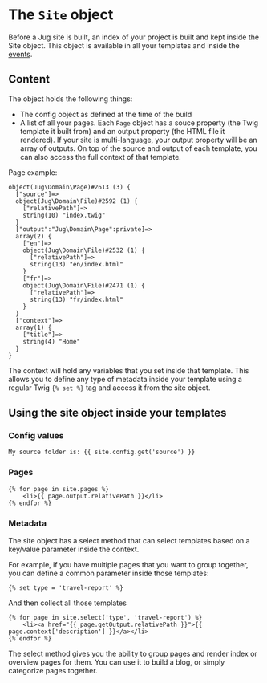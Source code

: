 # The `Site` object

Before a Jug site is built, an index of your project is built and kept inside the Site object. This object is available in all your templates and inside the [events](events.md).

## Content

The object holds the following things:
* The config object as defined at the time of the build
* A list of all your pages. Each `Page` object has a souce property (the Twig template it built from) and an output property (the HTML file it rendered). If your site is multi-language, your output property will be an array of outputs. On top of the source and output of each template, you can also access the full context of that template.

Page example:
```
object(Jug\Domain\Page)#2613 (3) {
  ["source"]=>
  object(Jug\Domain\File)#2592 (1) {
    ["relativePath"]=>
    string(10) "index.twig"
  }
  ["output":"Jug\Domain\Page":private]=>
  array(2) {
    ["en"]=>
    object(Jug\Domain\File)#2532 (1) {
      ["relativePath"]=>
      string(13) "en/index.html"
    }
    ["fr"]=>
    object(Jug\Domain\File)#2471 (1) {
      ["relativePath"]=>
      string(13) "fr/index.html"
    }
  }
  ["context"]=>
  array(1) {
    ["title"]=>
    string(4) "Home"
  }
}
```

The context will hold any variables that you set inside that template. This allows you to define any type of metadata inside your template using a regular Twig `{% set %}` tag and access it from the site object.

## Using the site object inside your templates

### Config values
```twig
My source folder is: {{ site.config.get('source') }}
```
### Pages
```twig
{% for page in site.pages %}
    <li>{{ page.output.relativePath }}</li>
{% endfor %}
```
### Metadata
The site object has a select method that can select templates based on a key/value parameter inside the context.

For example, if you have multiple pages that you want to group together, you can define a common parameter inside those templates:
```twig
{% set type = 'travel-report' %}
```
And then collect all those templates
```twig
{% for page in site.select('type', 'travel-report') %}
    <li><a href="{{ page.getOutput.relativePath }}">{{ page.context['description'] }}</a></li>
{% endfor %}
```
The select method gives you the ability to group pages and render index or overview pages for them. You can use it to build a blog, or simply categorize pages together.